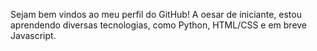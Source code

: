 Sejam bem vindos ao meu perfil do GitHub! A oesar de iniciante, estou aprendendo diversas tecnologias, como Python, HTML/CSS e em breve Javascript.
